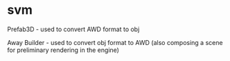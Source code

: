 # svm
Prefab3D - used to convert AWD format to obj

Away Builder - used to convert obj format to AWD (also composing a scene for preliminary rendering in the engine)

